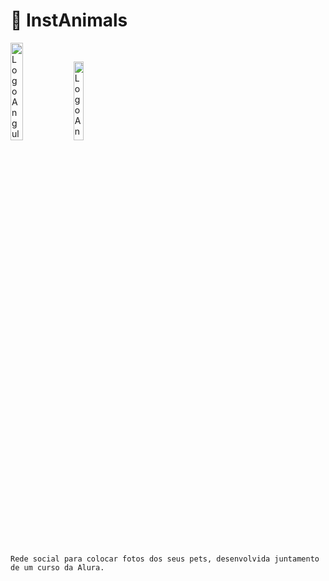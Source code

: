 # 🐶 InstAnimals
<img src="https://upload.wikimedia.org/wikipedia/commons/c/cf/Angular_full_color_logo.svg" alt="Logo Angular" width="20%" /><img src="https://upload.wikimedia.org/wikipedia/commons/4/4c/Typescript_logo_2020.svg" alt="Logo Angular" width="18%"></img> 

#

```
Rede social para colocar fotos dos seus pets, desenvolvida juntamento de um curso da Alura.
```
